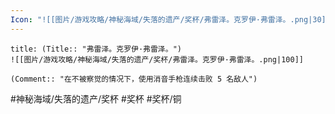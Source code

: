 ```yaml
---
Icon: "![[图片/游戏攻略/神秘海域/失落的遗产/奖杯/弗雷泽。克罗伊·弗雷泽。.png|30]]"
---
```

```ad-common-bronze-trophy
title: (Title:: "弗雷泽。克罗伊·弗雷泽。")
![[图片/游戏攻略/神秘海域/失落的遗产/奖杯/弗雷泽。克罗伊·弗雷泽。.png|100]]

(Comment:: "在不被察觉的情况下，使用消音手枪连续击败 5 名敌人")
```

#神秘海域/失落的遗产/奖杯 #奖杯 #奖杯/铜
